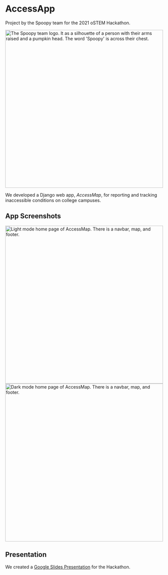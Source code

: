 # AccessApp

Project by the Spoopy team for the 2021 oSTEM Hackathon.

<img src="https://raw.github.com/emleddin/AccessApp/main/static/img/Spoopy-Logo.png?raw=true" alt="The Spoopy team logo. It as a silhouette of a person with their arms raised and a pumpkin head. The word 'Spoopy' is across their chest." width="500"/>

We developed a Django web app, *AccessMap*, for reporting and tracking
inaccessible conditions on college campuses.

## App Screenshots
<img src="https://raw.github.com/emleddin/AccessApp/main/static/img/home-light.png?raw=true" alt="Light mode home page of AccessMap. There is a navbar, map, and footer." width="500"/>

<img src="https://raw.github.com/emleddin/AccessApp/main/static/img/home-dark.png?raw=true" alt="Dark mode home page of AccessMap. There is a navbar, map, and footer." width="500"/>

## Presentation

We created a [Google Slides Presentation](https://docs.google.com/presentation/d/e/2PACX-1vQgyRHBzTdYY6OJMjyTLwJ93yi3HztWANTED5oUOOmMOc9c3TJ-m5bDdH9ID772ZBiOFfez1_HZS60w/pub?start=false&loop=false&delayms=10000)
for the Hackathon.
